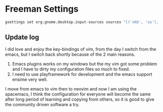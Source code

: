 # Freeman Settings

```bash
gsettings set org.gnome.desktop.input-sources sources "[('xkb', 'us'), ('ibus', 'Unikey')]"
```
## Update log
I did love and enjoy the key-bindings of vim, from the day I switch from the emacs, but I switch back shortly because of the 2 main reasons.
1. Emacs plugins works on my windows but the my vim got some problem and I have to dirty my configuration files so much to fixed.
2. I need to use playframework for development and the emacs support ensime very well.

I move from emacs to vim then to neovim and now I am using the spacemacs, I think the configuration for everyone will become the same after long period of learning and copying from others, so it is good to give the community driven software a try.
